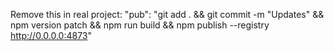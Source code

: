 Remove this in real project:
"pub": "git add . && git commit -m \"Updates\" && npm version patch && npm run build && npm publish --registry http://0.0.0.0:4873"